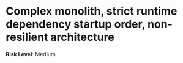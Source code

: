 # Complex monolith, strict runtime dependency startup order, non-resilient architecture

**Risk Level**: Medium
